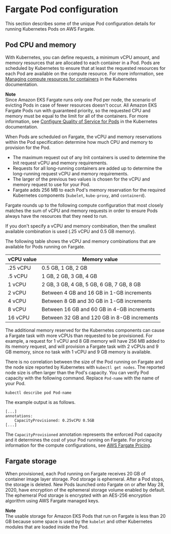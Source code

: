 # Fargate Pod configuration<a name="fargate-pod-configuration"></a>

This section describes some of the unique Pod configuration details for running Kubernetes Pods on AWS Fargate\.

## Pod CPU and memory<a name="fargate-cpu-and-memory"></a>

With Kubernetes, you can define requests, a minimum vCPU amount, and memory resources that are allocated to each container in a Pod\. Pods are scheduled by Kubernetes to ensure that at least the requested resources for each Pod are available on the compute resource\. For more information, see [Managing compute resources for containers](https://kubernetes.io/docs/concepts/configuration/manage-compute-resources-container/) in the Kubernetes documentation\.

**Note**  
Since Amazon EKS Fargate runs only one Pod per node, the scenario of evicting Pods in case of fewer resources doesn't occur\. All Amazon EKS Fargate Pods run with guaranteed priority, so the requested CPU and memory must be equal to the limit for all of the containers\. For more information, see [Configure Quality of Service for Pods](https://kubernetes.io/docs/tasks/configure-pod-container/quality-service-pod/) in the Kubernetes documentation\.

When Pods are scheduled on Fargate, the vCPU and memory reservations within the Pod specification determine how much CPU and memory to provision for the Pod\.
+ The maximum request out of any Init containers is used to determine the Init request vCPU and memory requirements\.
+ Requests for all long\-running containers are added up to determine the long\-running request vCPU and memory requirements\.
+ The larger of the previous two values is chosen for the vCPU and memory request to use for your Pod\.
+ Fargate adds 256 MB to each Pod's memory reservation for the required Kubernetes components \(`kubelet`, `kube-proxy`, and `containerd`\)\.

Fargate rounds up to the following compute configuration that most closely matches the sum of vCPU and memory requests in order to ensure Pods always have the resources that they need to run\.

If you don't specify a vCPU and memory combination, then the smallest available combination is used \(\.25 vCPU and 0\.5 GB memory\)\.

The following table shows the vCPU and memory combinations that are available for Pods running on Fargate\. 


|  vCPU value  |  Memory value  | 
| --- | --- | 
|  \.25 vCPU  |  0\.5 GB, 1 GB, 2 GB  | 
|  \.5 vCPU  |  1 GB, 2 GB, 3 GB, 4 GB  | 
|  1 vCPU  |  2 GB, 3 GB, 4 GB, 5 GB, 6 GB, 7 GB, 8 GB  | 
|  2 vCPU  |  Between 4 GB and 16 GB in 1\-GB increments  | 
|  4 vCPU  |  Between 8 GB and 30 GB in 1\-GB increments  | 
|  8 vCPU  |  Between 16 GB and 60 GB in 4\-GB increments  | 
|  16 vCPU  |  Between 32 GB and 120 GB in 8\-GB increments  | 

The additional memory reserved for the Kubernetes components can cause a Fargate task with more vCPUs than requested to be provisioned\. For example, a request for 1 vCPU and 8 GB memory will have 256 MB added to its memory request, and will provision a Fargate task with 2 vCPUs and 9 GB memory, since no task with 1 vCPU and 9 GB memory is available\.

There is no correlation between the size of the Pod running on Fargate and the node size reported by Kubernetes with `kubectl get nodes`\. The reported node size is often larger than the Pod's capacity\. You can verify Pod capacity with the following command\. Replace `Pod-name` with the name of your Pod\.

```
kubectl describe pod Pod-name
```

The example output is as follows\.

```
[...]
annotations:
    CapacityProvisioned: 0.25vCPU 0.5GB
[...]
```

The `CapacityProvisioned` annotation represents the enforced Pod capacity and it determines the cost of your Pod running on Fargate\. For pricing information for the compute configurations, see [AWS Fargate Pricing](http://aws.amazon.com/fargate/pricing/)\.

## Fargate storage<a name="fargate-storage"></a>

When provisioned, each Pod running on Fargate receives 20 GB of container image layer storage\. Pod storage is ephemeral\. After a Pod stops, the storage is deleted\. New Pods launched onto Fargate on or after May 28, 2020, have encryption of the ephemeral storage volume enabled by default\. The ephemeral Pod storage is encrypted with an AES\-256 encryption algorithm using AWS Fargate managed keys\.

**Note**  
The usable storage for Amazon EKS Pods that run on Fargate is less than 20 GB because some space is used by the `kubelet` and other Kubernetes modules that are loaded inside the Pod\.